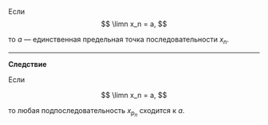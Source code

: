 Если
$$ \limn x_n = a, $$

то $a$ — единственная предельная точка последовательности $x_n$.

---

**Следствие**

Если

$$ \limn x_n = a, $$

то любая подпоследовательность $x_{p_n}$ сходится к $a$.